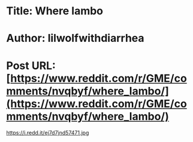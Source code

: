 # Title: Where lambo
# Author: lilwolfwithdiarrhea
# Post URL: [https://www.reddit.com/r/GME/comments/nvqbyf/where_lambo/](https://www.reddit.com/r/GME/comments/nvqbyf/where_lambo/)


https://i.redd.it/ej7d7jnd57471.jpg